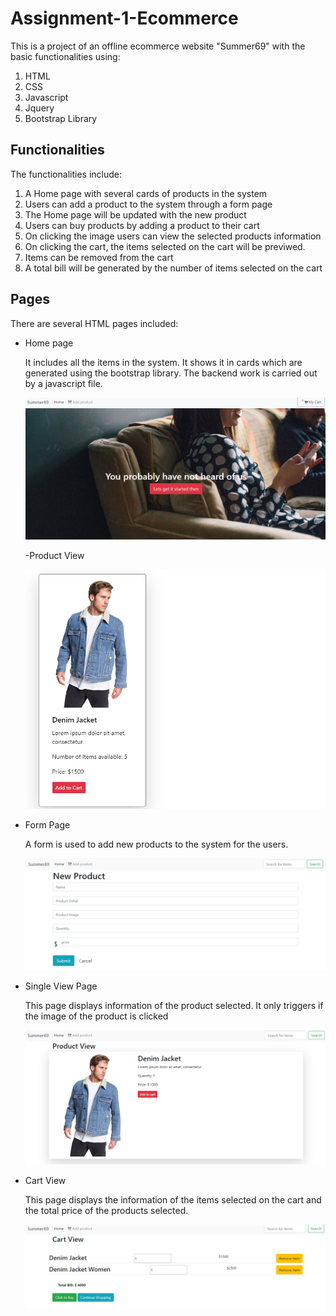 # Assignment-1-Ecommerce
This is a project of an offline ecommerce website "Summer69" with the basic functionalities using:
1. HTML
2. CSS
3. Javascript
4. Jquery
5. Bootstrap Library

## Functionalities
The functionalities include: 
1. A Home page with several cards of products in the system
2. Users can add a product to the system through a form page
3. The Home page will be updated with the new product
4. Users can buy products by adding a product to their cart
5. On clicking the image users can view the selected products information
6. On clicking the cart, the items selected on the cart will be previwed.
7. Items can be removed from the cart 
8. A total bill will be generated by the number of items selected on the cart

## Pages
There are several HTML pages included:
* Home page

    It includes all the items in the system. It shows it in cards which are generated using the bootstrap library. The backend work is carried out by a javascript file. 

    <img src="img/screenshots/openingPage.png">

    -Product View

    <img src="img/screenshots/HomePage.png">

* Form Page

    A form is used to add new products to the system for the users. 

   <img src="img/screenshots/FormPage.png">
* Single View Page

    This page displays information of the product selected. It only triggers if the image of the product is clicked

    <img src="img/screenshots/SinglePage.png">

* Cart View

    This page displays the information of the items selected on the cart and the total price of the products selected.  

    <img src="img/screenshots/CartView.png">


